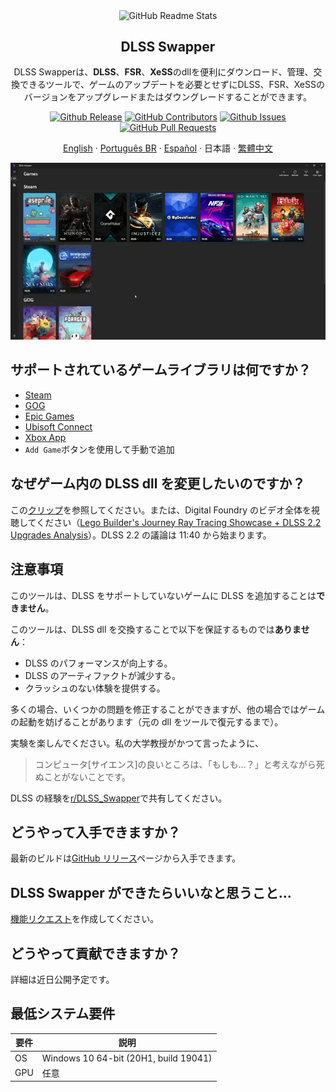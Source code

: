 <p align="center">
 <img width="100px" src="../apple-touch-icon.png" align="center" alt="GitHub Readme Stats" />
 <h2 align="center">DLSS Swapper
</h2>
 <p align="center">DLSS Swapperは、<strong>DLSS</strong>、<strong>FSR</strong>、<strong>XeSS</strong>のdllを便利にダウンロード、管理、交換できるツールで、ゲームのアップデートを必要とせずにDLSS、FSR、XeSSのバージョンをアップグレードまたはダウングレードすることができます。</p>
</p>

<p align="center">
    <a href="https://img.shields.io/github/v/release/beeradmoore/dlss-swapper"><img alt="Github Release" src="https://img.shields.io/github/v/release/beeradmoore/dlss-swapper" /></a>
    <a href="https://img.shields.io/github/contributors/beeradmoore/dlss-swapper"><img alt="GitHub Contributors" src="https://img.shields.io/github/contributors/beeradmoore/dlss-swapper" /></a>
    <a href="https://img.shields.io/github/issues/beeradmoore/dlss-swapper?color=0088ff"><img alt="Github Issues" src="https://img.shields.io/github/issues/beeradmoore/dlss-swapper?color=0088ff" /></a>
    <a href="https://img.shields.io/github/issues-pr/beeradmoore/dlss-swapper?color=0088ff"><img alt="GitHub Pull Requests" src="https://img.shields.io/github/issues-pr/beeradmoore/dlss-swapper?color=0088ff" /></a>
</p>

<div align="center">
    <a href="../../README.md">English</a>
    ·
    <a href="./readme_pt-BR.md">Português BR</a></a>
    ·
    <a href="./readme_es.md">Español</a>
    ·
    日本語
    ·
    <a href="./readme_zh-TW.md">繁體中文</a>
</div>

<p align="center">
    <img src="../images/usage/usage_4.gif" />
</p>

## サポートされているゲームライブラリは何ですか？

- [Steam](https://store.steampowered.com/)
- [GOG](https://www.gog.com/en/)
- [Epic Games](https://store.epicgames.com/)
- [Ubisoft Connect](https://www.ubisoft.com/)
- [Xbox App](https://www.xbox.com/)
- `Add Game`ボタンを使用して手動で追加

## なぜゲーム内の DLSS dll を変更したいのですか？

この[クリップ](https://youtube.com/clip/UgzYyeox3s7jFJZAvYF4AaABCQ)を参照してください。または、Digital Foundry のビデオ全体を視聴してください（[Lego Builder's Journey Ray Tracing Showcase + DLSS 2.2 Upgrades Analysis](https://www.youtube.com/watch?v=dtbqJXb1UDw)）。DLSS 2.2 の議論は 11:40 から始まります。

## 注意事項

このツールは、DLSS をサポートしていないゲームに DLSS を追加することは**できません**。

このツールは、DLSS dll を交換することで以下を保証するものでは**ありません**：

- DLSS のパフォーマンスが向上する。
- DLSS のアーティファクトが減少する。
- クラッシュのない体験を提供する。

多くの場合、いくつかの問題を修正することができますが、他の場合ではゲームの起動を妨げることがあります（元の dll をツールで復元するまで）。

実験を楽しんでください。私の大学教授がかつて言ったように、

> コンピュータ[サイエンス]の良いところは、「もしも...？」と考えながら死ぬことがないことです。

DLSS の経験を[r/DLSS_Swapper](https://www.reddit.com/r/DLSS_Swapper/)で共有してください。

## どうやって入手できますか？

最新のビルドは[GitHub リリース](https://github.com/beeradmoore/dlss-swapper/releases)ページから入手できます。

## DLSS Swapper ができたらいいなと思うこと...

[機能リクエスト](https://github.com/beeradmoore/dlss-swapper/issues/new?template=feature_request.yml)を作成してください。

## どうやって貢献できますか？

詳細は近日公開予定です。

## 最低システム要件

| 要件 | 説明                                  |
| ---- | ------------------------------------- |
| OS   | Windows 10 64-bit (20H1, build 19041) |
| GPU  | 任意                                  |
